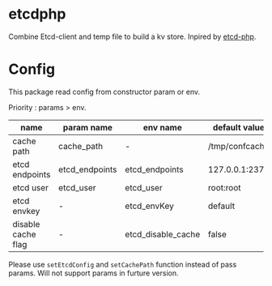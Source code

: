# etcdphp
Combine Etcd-client and temp file to build a kv store. Inpired by [etcd-php](https://github.com/ouqiang/etcd-php).

# Config
This package read config from constructor param or env.

Priority : params > env.

name        | param name | env name | default value | decription
----        | --- | --- | --- | ---
cache path  | cache_path | - | /tmp/confcache | Path of generated php tmp file
etcd endpoints |  etcd_endpoints | etcd_endpoints | 127.0.0.1:2379 | end points of etcd server
etcd user | etcd_user | etcd_user | root:root | username:password
etcd envkey | - | etcd_envKey | default | indicate current env (for furture use)
disable cache flag | - | etcd_disable_cache | false | disable cache if set value

Please use `setEtcdConfig` and `setCachePath` function instead of pass params. Will not support params in furture version.
